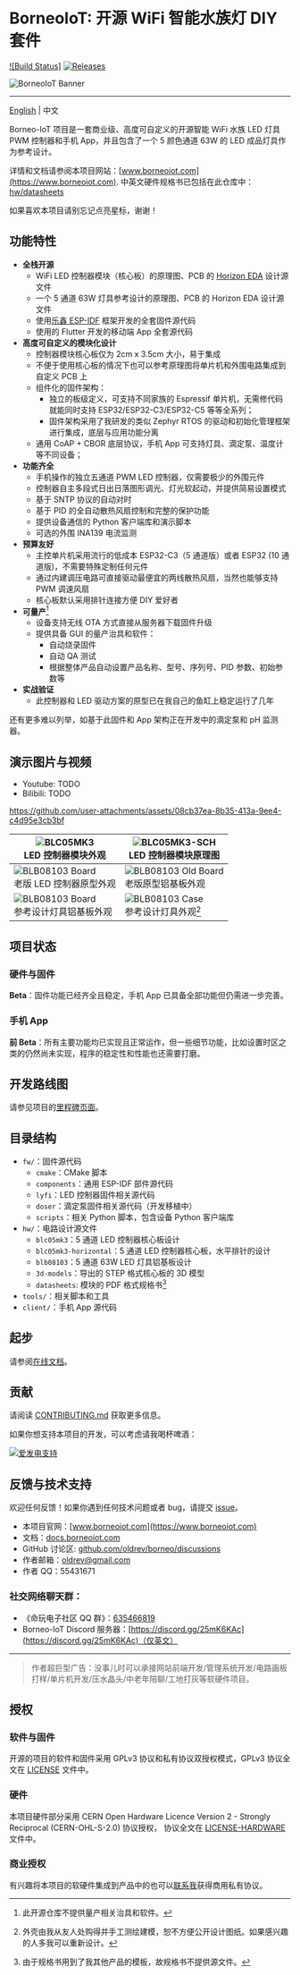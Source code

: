 # BorneoIoT: 开源 WiFi 智能水族灯 DIY 套件

[![Build Status]][actions]
[![Releases](https://img.shields.io/github/release/oldrev/borneo.svg)](https://github.com/oldrev/borneo/releases)

[App Build Status]: https://img.shields.io/github/actions/workflow/status/oldrev/borneo/flutter-ci.yml?branch=master
[Firmware Build Status]: https://img.shields.io/github/actions/workflow/status/oldrev/borneo/fw-ci.yml?branch=master
[actions]: https://github.com/oldrev/borneo/actions?query=branch%3Amaster


![BorneoIoT Banner](assets/borneo-repo-banner.jpg)

---

[English](README.md) | 中文

Borneo-IoT 项目是一套商业级、高度可自定义的开源智能 WiFi 水族 LED 灯具 PWM 控制器和手机 App，并且包含了一个 5 颜色通道 63W 的 LED 成品灯具作为参考设计。 

详情和文档请参阅本项目网站：[www.borneoiot.com](https://www.borneoiot.com).
中英文硬件规格书已包括在此仓库中：[hw/datasheets](hw/datasheets)

如果喜欢本项目请别忘记点亮星标，谢谢！

## 功能特性

- **全栈开源**
    - WiFi LED 控制器模块（核心板）的原理图、PCB 的 [Horizon EDA](https://horizon-eda.org) 设计源文件
    - 一个 5 通道 63W 灯具参考设计的原理图、PCB 的 Horizon EDA 设计源文件
    - 使用[乐鑫 ESP-IDF](https://idf.espressif.com/) 框架开发的全套固件源代码
    - 使用的 Flutter 开发的移动端 App 全套源代码
- **高度可自定义的模块化设计**
    - 控制器模块核心板仅为 2cm x 3.5cm 大小，易于集成
    - 不便于使用核心板的情况下也可以参考原理图将单片机和外围电路集成到自定义 PCB 上
    - 组件化的固件架构：
        - 独立的板级定义，可支持不同家族的 Espressif 单片机，无需修代码就能同时支持 ESP32/ESP32-C3/ESP32-C5 等等全系列；
        - 固件架构采用了我研发的类似 Zephyr RTOS 的驱动和初始化管理框架进行集成，底层与应用功能分离
    - 通用 CoAP + CBOR 底层协议，手机 App 可支持灯具、滴定泵、温度计等不同设备；
- **功能齐全**
    - 手机操作的独立五通道 PWM LED 控制器，仅需要极少的外围元件
    - 控制器自主多段式日出日落图形调光、灯光软起动，并提供简易设置模式
    - 基于 SNTP 协议的自动对时
    - 基于 PID 的全自动散热风扇控制和完整的保护功能
    - 提供设备通信的 Python 客户端库和演示脚本
    - 可选的外围 INA139 电流监测
- **预算友好**
    - 主控单片机采用流行的低成本 ESP32-C3（5 通道版）或者 ESP32 (10 通道版)，不需要特殊定制任何元件
    - 通过内建调压电路可直接驱动最便宜的两线散热风扇，当然也能够支持 PWM 调速风扇
    - 核心板默认采用排针连接方便 DIY 爱好者
- **可量产**[^1]
    - 设备支持无线 OTA 方式直接从服务器下载固件升级
    - 提供具备 GUI 的量产治具和软件：
        - 自动烧录固件
        - 自动 QA 测试
        - 根据整体产品自动设置产品名称、型号、序列号、PID 参数、初始参数等
- **实战验证**
    - 此控制器和 LED 驱动方案的原型已在我自己的鱼缸上稳定运行了几年

还有更多难以列举，如基于此固件和 App 架构正在开发中的滴定泵和 pH 监测器。

[^1]: 此开源仓库不提供量产相关治具和软件。

## 演示图片与视频

- Youtube: TODO
- Bilibili: TODO

https://github.com/user-attachments/assets/08cb37ea-8b35-413a-9ee4-c4d95e3cb3bf


| ![BLC05MK3](assets/blc05mk3.jpg) <br/> LED 控制器模块外观 | ![BLC05MK3-SCH](assets/blc05mk3-sch.png) <br/> LED 控制器模块原理图 |
|------------------------------------------|------------------------------------------ |
| ![BLB08103 Board](assets/blc05mk3-old-prototype.jpg) <br/> 老版 LED 控制器原型外观 | ![BLB08103 Old Board](assets/blb08103-old-prototype.jpg) <br/> 老版原型铝基板外观 |
| ![BLB08103 Board](assets/blb08103.jpg) <br/> 参考设计灯具铝基板外观 | ![BLB08103 Case](assets/blb08103-case.jpg) <br/> 参考设计灯具外观[^2] |

[^2]: 外壳由我从友人处购得并手工测绘建模，恕不方便公开设计图纸。如果感兴趣的人多我可以重新设计。

## 项目状态

### 硬件与固件

**Beta**：固件功能已经齐全且稳定，手机 App 已具备全部功能但仍需进一步完善。

### 手机 App

**前 Beta**：所有主要功能均已实现且正常运作，但一些细节功能，比如设置时区之类的仍然尚未实现，程序的稳定性和性能也还需要打磨。

## 开发路线图

请参见项目的[里程碑页面](https://github.com/oldrev/borneo/milestones)。


## 目录结构

- `fw/`：固件源代码
    - `cmake`：CMake 脚本
    - `components`：通用 ESP-IDF 部件源代码
    - `lyfi`：LED 控制器固件相关源代码
    - `doser`：滴定泵固件相关源代码（开发移植中）
    - `scripts`：相关 Python 脚本，包含设备 Python 客户端库
- `hw/`：电路设计源文件
    - `blc05mk3`：5 通道 LED 控制器核心板设计
    - `blc05mk3-horizontal`：5 通道 LED 控制器核心板，水平排针的设计
    - `blb08103`：5 通道 63W LED 灯具铝基板设计
    - `3d-models`：导出的 STEP 格式核心板的 3D 模型
    - `datasheets`: 模块的 PDF 格式规格书[^3]
- `tools/`：相关脚本和工具
- `client/`：手机 App 源代码

[^3]: 由于规格书用到了我其他产品的模板，故规格书不提供源文件。


## 起步

请参阅[在线文档](https://docs.borneoiot.com/getting-started)。

## 贡献

请阅读 [CONTRIBUTING.md](.github/CONTRIBUTING.md) 获取更多信息。

如果你想支持本项目的开发，可以考虑请我喝杯啤酒：

[![爱发电支持](assets/aifadian.jpg)](https://afdian.com/a/mingshu)

## 反馈与技术支持

欢迎任何反馈！如果你遇到任何技术问题或者 bug，请提交 [issue](https://github.com/oldrev/borneo/issues)。

- 本项目官网：[www.borneoiot.com](https://www.borneoiot.com)
- 文档：[docs.borneoiot.com](https://docs.borneoiot.com)
- GitHub 讨论区: [github.com/oldrev/borneo/discussions](https://github.com/oldrev/borneo/discussions)
- 作者邮箱：[oldrev@gmail.com](mailto:oldrev@gmail.com)
- 作者 QQ：55431671

### 社交网络聊天群：

- 《命玩电子社区 QQ 群》：[635466819](http://qm.qq.com/cgi-bin/qm/qr?_wv=1027&k=JhLsrlvUuFkCRWei_ibemBJP6csUn197&authKey=uWjzu8HkJtpxAQQ5DErNJDJOjbubCQRkSRDvBYU2ZT0KJlYsOyY32aUy6m8dCN6h&noverify=0&group_code=635466819)
- Borneo-IoT Discord 服务器：[https://discord.gg/25mK6KAc](https://discord.gg/25mK6KAc)（仅英文）

---

> 作者超巨型广告：没事儿时可以承接网站前端开发/管理系统开发/电路画板打样/单片机开发/压水晶头/中老年陪聊/工地打灰等软硬件项目。

## 授权

### 软件与固件

开源的项目的软件和固件采用 GPLv3 协议和私有协议双授权模式，GPLv3 协议全文在 [LICENSE](LICENSE) 文件中。

### 硬件

本项目硬件部分采用 CERN Open Hardware Licence Version 2 - Strongly Reciprocal (CERN-OHL-S-2.0) 协议授权，
协议全文在 [LICENSE-HARDWARE](LICENSE-HARDWARE) 文件中。

### 商业授权

有兴趣将本项目的软硬件集成到产品中的也可以[联系我](mailto:oldrev@gmail.com)获得商用私有协议。
